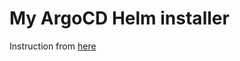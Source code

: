 # My ArgoCD Helm installer

Instruction from [here](https://www.arthurkoziel.com/setting-up-argocd-with-helm/)